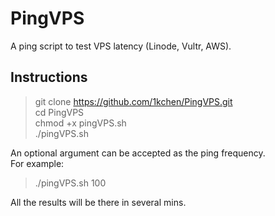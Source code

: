 # PingVPS
A ping script to test VPS latency (Linode, Vultr, AWS).  
## Instructions  
> git clone https://github.com/1kchen/PingVPS.git  
> cd PingVPS  
> chmod +x pingVPS.sh  
> ./pingVPS.sh  

An optional argument can be accepted as the ping frequency.  
For example:  
> ./pingVPS.sh 100  

All the results will be there in several mins.  
